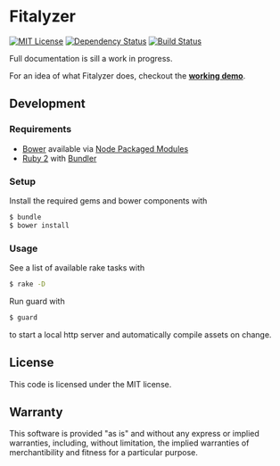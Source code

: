 # Fitalyzer

[![MIT License](http://img.shields.io/badge/license-MIT-red.svg)](./LICENSE.txt)
[![Dependency Status](http://img.shields.io/gemnasium/razor-x/fitalyzer.svg)](https://gemnasium.com/razor-x/fitalyzer)
[![Build Status](http://img.shields.io/travis/razor-x/fitalyzer/production.svg)](https://travis-ci.org/razor-x/fitalyzer)

Full documentation is sill a work in progress.

For an idea of what Fitalyzer does, checkout the
[**working demo**](http://io.evansosenko.com/fitalyzer/?firebase=scipy-data-fitting).

## Development

### Requirements

- [Bower](http://bower.io/) available via
  [Node Packaged Modules](https://npmjs.org/)
- [Ruby 2](https://www.ruby-lang.org/)
  with [Bundler](http://bundler.io/)

### Setup

Install the required gems and bower components with

````bash
$ bundle
$ bower install
````

### Usage

See a list of available rake tasks with

````bash
$ rake -D
````

Run guard with

````bash
$ guard
````

to start a local http server and automatically compile assets on change.

## License

This code is licensed under the MIT license.

## Warranty

This software is provided "as is" and without any express or
implied warranties, including, without limitation, the implied
warranties of merchantibility and fitness for a particular
purpose.
